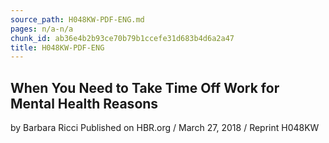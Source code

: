 ```yaml
---
source_path: H048KW-PDF-ENG.md
pages: n/a-n/a
chunk_id: ab36e4b2b93ce70b79b1ccefe31d683b4d6a2a47
title: H048KW-PDF-ENG
---
```

## When You Need to Take Time Off Work for Mental Health Reasons

by Barbara Ricci Published on HBR.org / March 27, 2018 / Reprint H048KW
